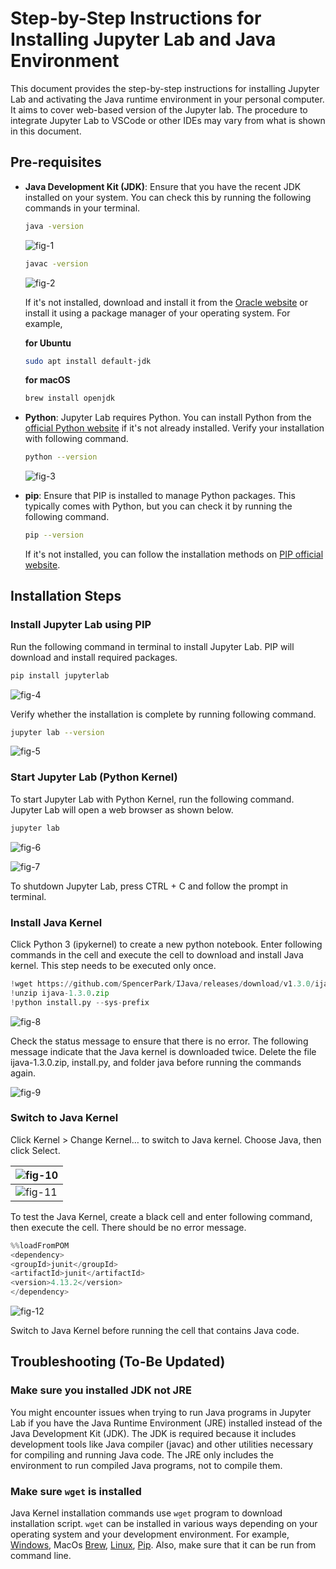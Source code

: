 # Step-by-Step Instructions for Installing Jupyter Lab and Java Environment

This document provides the step-by-step instructions for installing Jupyter Lab and activating the Java runtime environment in your personal computer. It aims to cover web-based version of the Jupyter lab. The procedure to integrate Jupyter Lab to VSCode or other IDEs may vary from what is shown in this document.

## Pre-requisites

- **Java Development Kit (JDK)**: Ensure that you have the recent JDK installed on your system. You can check this by running the following commands in your terminal.  

    ```bash
    java -version
    ```

    ![fig-1](./jupyter-java-figure/fig-1.png)

    ```bash
    javac -version
    ```

    ![fig-2](./jupyter-java-figure/fig-2.png)

    If it's not installed, download and install it from the [Oracle website](https://www.oracle.com/java/technologies/javase-downloads.html) or install it using a package manager of your operating system. For example,

    **for Ubuntu**
    ```bash
    sudo apt install default-jdk
    ```
    **for macOS**
    ```bash
    brew install openjdk
    ```

- **Python**: Jupyter Lab requires Python. You can install Python from the [official Python website](https://www.python.org/downloads/) if it's not already installed. Verify your installation with following command.  

    ```bash
    python --version
    ```

    ![fig-3](./jupyter-java-figure/fig-3.png)

- **pip**: Ensure that PIP is installed to manage Python packages. This typically comes with Python, but you can check it by running the following command.  

    ```bash
    pip --version
    ```

    If it's not installed, you can follow the installation methods on [PIP official website](https://pip.pypa.io/en/stable/installation/).  

## Installation Steps

### Install Jupyter Lab using PIP

Run the following command in terminal to install Jupyter Lab. PIP will download and install required packages.

```bash
pip install jupyterlab
```

![fig-4](./jupyter-java-figure/fig-4.png)

Verify whether the installation is complete by running following command.

```bash
jupyter lab --version
```

![fig-5](./jupyter-java-figure/fig-5.png)

### Start Jupyter Lab (Python Kernel)

To start Jupyter Lab with Python Kernel, run the following command. Jupyter Lab will open a web browser as shown below.  

```bash
jupyter lab
```
![fig-6](./jupyter-java-figure/fig-6.png)

![fig-7](./jupyter-java-figure/fig-7.png)

To shutdown Jupyter Lab, press CTRL + C and follow the prompt in terminal.

### Install Java Kernel

Click Python 3 (ipykernel) to create a new python notebook. Enter following commands in the cell and execute the cell to download and install Java kernel. This step needs to be executed only once.

```python
!wget https://github.com/SpencerPark/IJava/releases/download/v1.3.0/ijava-1.3.0.zip
!unzip ijava-1.3.0.zip
!python install.py --sys-prefix 
```

![fig-8](./jupyter-java-figure/fig-8.png)

Check the status message to ensure that there is no error. The following message indicate that the Java kernel is downloaded twice. Delete the file ijava-1.3.0.zip, install.py, and folder java before running the commands again.  

![fig-9](./jupyter-java-figure/fig-9.png)

### Switch to Java Kernel

Click Kernel > Change Kernel… to switch to Java kernel. Choose Java, then click Select.

| ![fig-10](./jupyter-java-figure/fig-10.png) |
| --- |
![fig-11](./jupyter-java-figure/fig-11.png) |

To test the Java Kernel, create a black cell and enter following command, then execute the cell. There should be no error message.

```java
%%loadFromPOM
<dependency>
<groupId>junit</groupId>
<artifactId>junit</artifactId>
<version>4.13.2</version>
</dependency>
```

![fig-12](./jupyter-java-figure/fig-12.png)

Switch to Java Kernel before running the cell that contains Java code.

## Troubleshooting (To-Be Updated)

### Make sure you installed JDK not JRE  
You might encounter issues when trying to run Java programs in Jupyter Lab if you have the Java Runtime Environment (JRE) installed instead of the Java Development Kit (JDK). The JDK is required because it includes development tools like Java compiler (javac) and other utilities necessary for compiling and running Java code. The JRE only includes the environment to run compiled Java programs, not to compile them.

### Make sure `wget` is installed
Java Kernel installation commands use `wget` program to download installation script. `wget` can be installed in various ways depending on your operating system and your development environment. For example, [Windows](https://gnuwin32.sourceforge.net/packages/wget.htm), MacOs [Brew](https://www.google.com/url?sa=t&source=web&rct=j&opi=89978449&url=https://formulae.brew.sh/formula/wget&ved=2ahUKEwjn-JabqoKIAxWJ7DQHHZxIJ7sQFnoECDQQAQ&usg=AOvVaw0mNCn5nDSttqQtJKk7gSM3), [Linux](https://www.cyberciti.biz/faq/how-to-install-wget-togetrid-of-error-bash-wget-command-not-found/), [Pip](https://www.google.com/url?sa=t&source=web&rct=j&opi=89978449&url=https://pypi.org/project/wget/&ved=2ahUKEwjn-JabqoKIAxWJ7DQHHZxIJ7sQFnoECDUQAQ&usg=AOvVaw3w09u9SK03DCwmMzlhNDkI). Also, make sure that it can be run from command line.